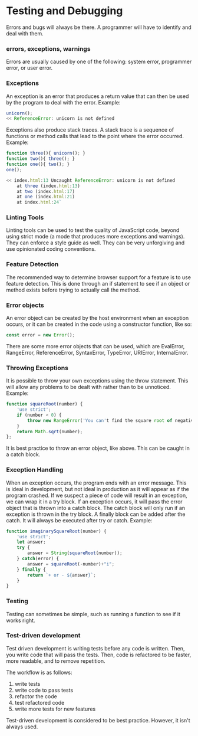 # Testing and Debugging

Errors and bugs will always be there. A programmer will have to identify and deal with them.

### errors, exceptions, warnings

Errors are usually caused by one of the following: system error, programmer error, or user error.

### Exceptions

An exception is an error that produces a return value that can then be used by the program to deal with the error. Example:
```JavaScript
unicorn();
<< ReferenceError: unicorn is not defined
```
Exceptions also produce stack traces. A stack trace is a sequence of functions or method calls that lead to the point where the error occurred. Example:
```JavaScript
function three(){ unicorn(); }
function two(){ three(); }
function one(){ two(); }
one();

<< index.html:13 Uncaught ReferenceError: unicorn is not defined
    at three (index.html:13)
    at two (index.html:17)
    at one (index.html:21)
    at index.html:24`
```

### Linting Tools

Linting tools can be used to test the quality of JavaScript code, beyond using strict mode (a mode that produces more exceptions and warnings). They can enforce a style guide as well. They can be very unforgiving and use opinionated coding conventions.

### Feature Detection

The recommended way to determine browser support for a feature is to use feature detection. This is done through an if statement to see if an object or method exists before trying to actually call the method.

### Error objects

An error object can be created by the host environment when an exception occurs, or it can be created in the code using a constructor function, like so:
```JavaScript
const error = new Error();
```
There are some more error objects that can be used, which are EvalError, RangeError, ReferenceError, SyntaxError, TypeError, URIError, InternalError.

### Throwing Exceptions

It is possible to throw your own exceptions using the throw statement. This will allow any problems to be dealt with rather than to be unnoticed. Example:
```JavaScript
function squareRoot(number) {
    'use strict';
    if (number < 0) {
        throw new RangeError('You can't find the square root of negative numbers')
    }
    return Math.sqrt(number);
};
```
It is best practice to throw an error object, like above. This can be caught in a catch block.

### Exception Handling

When an exception occurs, the program ends with an error message. This is ideal in development, but not ideal in production as it will appear as if the program crashed.
If we suspect a piece of code will result in an exception, we can wrap it in a try block. If an exception occurs, it will pass the error object that is thrown into a catch block. The catch block will only run if an exception is thrown in the try block. A finally block can be added after the catch. It will always be executed after try or catch. Example:
```JavaScript
function imaginarySquareRoot(number) {
    'use strict';
    let answer;
    try {
        answer = String(squareRoot(number));
    } catch(error) {
        answer = squareRoot(-number)+"i";
    } finally {
        return `+ or - ${answer}`;
    }
}
```

### Testing

Testing can sometimes be simple, such as running a function to see if it works right.

### Test-driven development

Test driven development is writing tests before any code is written. Then, you write code that will pass the tests. Then, code is refactored to be faster, more readable, and to remove repetition.

The workflow is as follows: 
1. write tests
2. write code to pass tests
3. refactor the code
4. test refactored code
5. write more tests for new features

Test-driven development is considered to be best practice. However, it isn't always used.